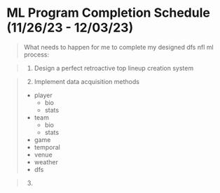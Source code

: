 # ML Program Completion Schedule (11/26/23 - 12/03/23)

> What needs to happen for me to complete my designed dfs nfl ml process:

> 1) Design a perfect retroactive top lineup creation system

> 2) Implement data acquisition methods
>   * player
>     * bio
>     * stats
>   * team
>     * bio
>     * stats
>   * game
>   * temporal
>   * venue
>   * weather
>   * dfs


> 3) 

